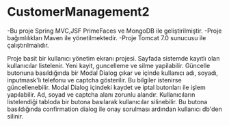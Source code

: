 # CustomerManagement2
-Bu proje Spring MVC,JSF PrimeFaces ve MongoDB ile geliştirilmiştir. 
-Proje bağımlılıkları Maven ile yönetilmektedir.
-Proje Tomcat 7.0 sunucusu ile çalıştırılmalıdır.


Proje basit bir kullanıcı yönetim ekranı projesi. 
Sayfada sistemde kayıtlı olan kullanıcılar listelenir. Yeni kayit, guncelleme ve silme yapilabilir. Güncelle
butonuna basıldığında bir Modal Dialog çıkar ve içinde kullanıcı adı, soyadı, inputmask'lı telefonu ve
captcha gösterilir. Bu bilgiler istenirse güncellenebilir. Modal Dialog içindeki kaydet ve iptal butonları ile işlem yapılabilir.
Ad, soyad ve captcha alanı zorunlu alandır. Kullanıcıların listelendiği tabloda bir butona basılarak kullanıcılar silinebilir. 
Bu butona basıldığında confirmation dialog ile onay sorulması ardından kullanıcı db'den silinir. 
